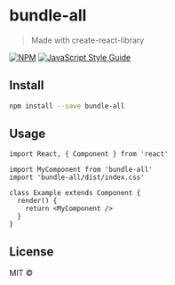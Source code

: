 # bundle-all

> Made with create-react-library

[![NPM](https://img.shields.io/npm/v/bundle-all.svg)](https://www.npmjs.com/package/bundle-all) [![JavaScript Style Guide](https://img.shields.io/badge/code_style-standard-brightgreen.svg)](https://standardjs.com)

## Install

```bash
npm install --save bundle-all
```

## Usage

```tsx
import React, { Component } from 'react'

import MyComponent from 'bundle-all'
import 'bundle-all/dist/index.css'

class Example extends Component {
  render() {
    return <MyComponent />
  }
}
```

## License

MIT © [](https://github.com/)
